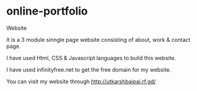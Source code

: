 # online-portfolio
Website

It is a 3 module sinngle page website consisting of about, work & contact page.

I have used Html, CSS & Javascript languages to build this website.

I have used infinityfree.net to get the free domain for my website.

You can visit my website through http://utkarshbajpai.rf.gd/ 
